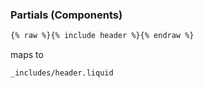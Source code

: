 ### Partials (Components)

```html
{% raw %}{% include header %}{% endraw %}
```

maps to

```
_includes/header.liquid
```
